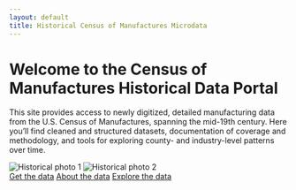 ```yaml
---
layout: default 
title: Historical Census of Manufactures Microdata 
--- 
```

# Welcome to the Census of Manufactures Historical Data Portal 

This site provides access to newly digitized, detailed manufacturing data from the U.S. Census of Manufactures, spanning the mid-19th century. Here you’ll find cleaned and structured datasets, documentation of coverage and methodology, and tools for exploring county- and industry-level patterns over time. 

<div class="image-container"> 
  <img src="/CMF_data/assets/images/Belchers.jpg" alt="Historical photo 1"> 
  <img src="/CMF_data/assets/images/belchers_sheet.png" alt="Historical photo 2"> 
</div>

<div class="button-container"> 
  <a href="get-data.html">Get the data</a> 
  <a href="about.html">About the data</a> 
  <a href="explore.html">Explore the data</a> 
</div> 
